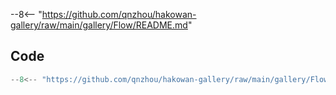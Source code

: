 --8<-- "https://github.com/qnzhou/hakowan-gallery/raw/main/gallery/Flow/README.md"

## Code

```py
--8<-- "https://github.com/qnzhou/hakowan-gallery/raw/main/gallery/Flow/flow.py"
```
